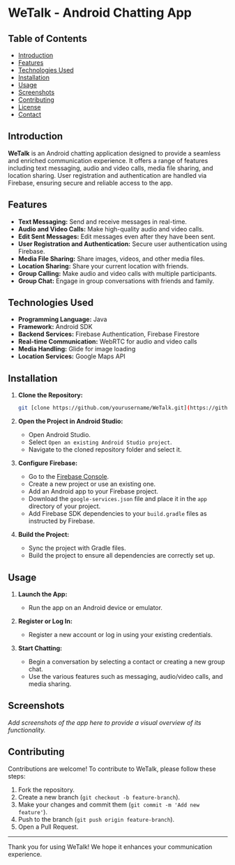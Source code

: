 # WeTalk - Android Chatting App

## Table of Contents

- [Introduction](#introduction)
- [Features](#features)
- [Technologies Used](#technologies-used)
- [Installation](#installation)
- [Usage](#usage)
- [Screenshots](#screenshots)
- [Contributing](#contributing)
- [License](#license)
- [Contact](#contact)

## Introduction

**WeTalk** is an Android chatting application designed to provide a seamless and enriched communication experience. It offers a range of features including text messaging, audio and video calls, media file sharing, and location sharing. User registration and authentication are handled via Firebase, ensuring secure and reliable access to the app.

## Features

- **Text Messaging:** Send and receive messages in real-time.
- **Audio and Video Calls:** Make high-quality audio and video calls.
- **Edit Sent Messages:** Edit messages even after they have been sent.
- **User Registration and Authentication:** Secure user authentication using Firebase.
- **Media File Sharing:** Share images, videos, and other media files.
- **Location Sharing:** Share your current location with friends.
- **Group Calling:** Make audio and video calls with multiple participants.
- **Group Chat:** Engage in group conversations with friends and family.

## Technologies Used

- **Programming Language:** Java
- **Framework:** Android SDK
- **Backend Services:** Firebase Authentication, Firebase Firestore
- **Real-time Communication:** WebRTC for audio and video calls
- **Media Handling:** Glide for image loading
- **Location Services:** Google Maps API

## Installation

1. **Clone the Repository:**
   ```bash
   git [clone https://github.com/yourusername/WeTalk.git](https://github.com/Sarthak2426/Andriod-Chatting-App-WeTalk-.git)
   
   ```

2. **Open the Project in Android Studio:**
   - Open Android Studio.
   - Select `Open an existing Android Studio project`.
   - Navigate to the cloned repository folder and select it.

3. **Configure Firebase:**
   - Go to the [Firebase Console](https://console.firebase.google.com/).
   - Create a new project or use an existing one.
   - Add an Android app to your Firebase project.
   - Download the `google-services.json` file and place it in the `app` directory of your project.
   - Add Firebase SDK dependencies to your `build.gradle` files as instructed by Firebase.

4. **Build the Project:**
   - Sync the project with Gradle files.
   - Build the project to ensure all dependencies are correctly set up.

## Usage

1. **Launch the App:**
   - Run the app on an Android device or emulator.

2. **Register or Log In:**
   - Register a new account or log in using your existing credentials.

3. **Start Chatting:**
   - Begin a conversation by selecting a contact or creating a new group chat.
   - Use the various features such as messaging, audio/video calls, and media sharing.

## Screenshots

_Add screenshots of the app here to provide a visual overview of its functionality._

## Contributing

Contributions are welcome! To contribute to WeTalk, please follow these steps:

1. Fork the repository.
2. Create a new branch (`git checkout -b feature-branch`).
3. Make your changes and commit them (`git commit -m 'Add new feature'`).
4. Push to the branch (`git push origin feature-branch`).
5. Open a Pull Request.

---

Thank you for using WeTalk! We hope it enhances your communication experience.
